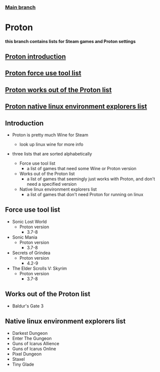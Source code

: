 ### [Main branch](https://github.com/gamingtruble/gamingtruble-s-void-setup)

# Proton

#### this branch contains lists for Steam games and Proton settings

## [Proton introduction](#introduction)
## [Proton force use tool list](#force-use-tool-list)
## [Proton works out of the Proton list](#works-out-of-the-proton-list)
## [Proton native linux environment explorers list](#native-linux-environment-explorers-list)

## Introduction
* Proton is pretty much Wine for Steam
    * look up linux wine for more info

* three lists that are sorted alphabetically
    * Force use tool list
        * a list of games that need some Wine or Proton version
    * Works out of the Proton list
        * a list of games that seemingly just works with Proton, and don't need a specified version
    * Native linux environment explorers list
        * a list of games that don't need Proton for running on linux


## Force use tool list
* Sonic Lost World
    * Proton version
        * 3.7-8
* Sonic Mania
    * Proton version
        * 3.7-8
* Secrets of Grindea
    * Proton version
        * 4.2-9
* The Elder Scrolls V: Skyrim
    * Proton version
        * 3.7-8

## Works out of the Proton list
* Baldur's Gate 3

## Native linux environment explorers list
* Darkest Dungeon
* Enter The Gungeon
* Guns of Icarus Allience
* Guns of Icarus Online
* Pixel Dungeon
* Staxel
* Tiny Glade

